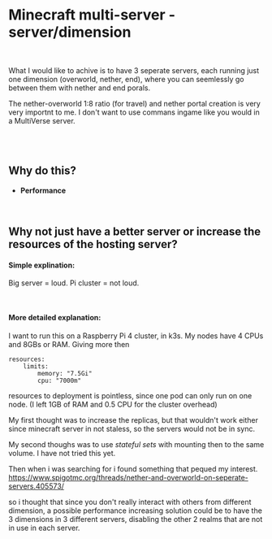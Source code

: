 # Minecraft multi-server - server/dimension

<br>

What I would like to achive is to have 3 seperate servers, each running just one dimension (overworld, nether, end), where you can seemlessly go between them with nether and end porals.

The nether-overworld 1:8 ratio (for travel) and nether portal creation is very very importnt to me. I don't want to use commans ingame like you would in a MultiVerse server.

<br>
<br>

## Why do this?

-  __Performance__

<br>

## Why not just have a better server or increase the resources of the hosting server?


#### Simple explination: 
Big server = loud. Pi cluster = not loud.

<br>

#### More detailed explanation:
I want to run this on a Raspberry Pi 4 cluster, in k3s. My nodes have 4 CPUs and 8GBs or RAM. Giving more then 

    resources:
        limits:
            memory: "7.5Gi"
            cpu: "7000m"

resources to deployment is pointless, since one pod can only run on one node. (I left 1GB of RAM and 0.5 CPU for the cluster overhead)

My first thought was to increase the replicas, but that wouldn't work either since minecraft server in not staless, so the servers would not be in sync.

My second thoughs was to use *stateful sets* with mounting then to the same volume. I have not tried this yet.

Then when i was searching for i found something that pequed my interest.
https://www.spigotmc.org/threads/nether-and-overworld-on-seperate-servers.405573/

so i thought that since you don't really interact with others from different dimension, a possible performance increasing solution could be to have the 3 dimensions in 3 different servers, disabling the other 2 realms that are not in use in each server. 
